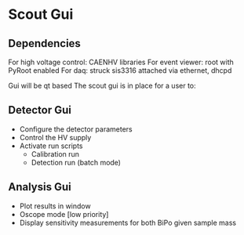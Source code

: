Scout Gui
=========

## Dependencies
For high voltage control: CAENHV libraries
For event viewer: root with PyRoot enabled
For daq: struck sis3316 attached via ethernet, dhcpd


Gui will be qt based
The scout gui is in place for a user to:

## Detector Gui
- Configure the detector parameters
- Control the HV supply
- Activate run scripts
  - Calibration run
  - Detection run (batch mode)

## Analysis Gui
- Plot results in window
- Oscope mode [low priority]
- Display sensitivity measurements for both BiPo given sample mass
